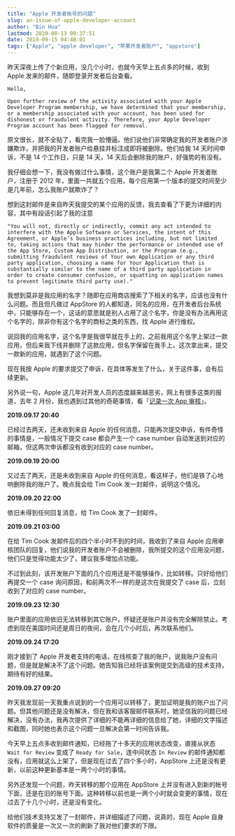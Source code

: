 ```yaml
---
title: "Apple 开发者帐号的问题"
slug: an-issue-of-apple-developer-account
author: "Bin Hua"
lastmod: 2020-08-13 09:37:51
date: 2019-09-15 04:48:01
tags: ["Apple", "apple developer", "苹果开发者账户", "appstore"]
---
```


昨天深夜上传了个新应用，没几个小时，也就今天早上五点多的时候，收到 Apple 发来的邮件，随即登录开发者后台查看。

```
Hello,

Upon further review of the activity associated with your Apple Developer Program membership, we have determined that your membership, or a membership associated with your account, has been used for dishonest or fraudulent activity. Therefore, your Apple Developer Program account has been flagged for removal. 
```

原文很长，就不全贴了，看完我一脸懵逼。他们说他们非常确定我的开发者账户涉嫌欺诈，并把我的开发者账户给悬挂并标注成即将被删除。他们给我 14 天时间申诉，不是 14 个工作日，只是 14 天，14 天后会删除我的账户，好强势的有没有。

我仔细会想一下，我没有做过什么事情，这个账户是我第二个 Apple 开发者账户，注册于 2012 年，里面一共就五个应用，每个应用第一个版本的提交时间至少是几年前，怎么我账户就欺诈了？

想到这封邮件是来自昨天我提交的某个应用的反馈，我去查看了下更为详细的内容，其中有段话引起了我的注意

```
"You will not, directly or indirectly, commit any act intended to interfere with the Apple Software or Services, the intent of this Agreement, or Apple’s business practices including, but not limited to, taking actions that may hinder the performance or intended use of the App Store, Custom App Distribution, or the Program (e.g., submitting fraudulent reviews of Your own Application or any third party application, choosing a name for Your Application that is substantially similar to the name of a third party application in order to create consumer confusion, or squatting on application names to prevent legitimate third party use)."
```

我想到莫非是我应用的名字？随即在应用商店搜索了下相关的名字，应该也没有什么问题。而且但凡做过 AppStore 的人都知道，同名的应用，在开发者后台系统中，只能够存在一个，这话的意思就是别人占用了这个名字，你是没有办法再用这个名字的，除非你有这个名字的商标之类的东西，找 Apple 进行维权。

说回我的应用名字，这个名字是我很早就在手上的，之前我用这个名字上架过一款应用，但后来我下线并删除了这款应用，但名字保留在我手上。这次拿出来，提交一款新的应用，就遇到了这个问题。

现在我按 Apple 的要求提交了申诉，在具体等发生了什么，关于这件事，会有后续更新。

另外说一句，Apple 这几年对开发人员的态度越来越恶劣，网上有很多这类的报道，去年 2 月份，我也遇到过其他的奇葩事情，看「[记录一次 App 审核](/appreviewer-of-apple-sucks/)」。

**2019.09.17 20:40**

已经过去两天，还未收到来自 Apple 的任何消息，只能再次提交申诉，有件奇怪的事情是，一般情况下提交 case 都会产生一个 case number 自动发送到对应的邮箱，但这两次申诉都没有收到对应的 case number。

**2019.09.19 20:00**

又过去了两天，还是未收到来自 Apple 的任何消息，看这样子，他们是铁了心地响删除我的账户了。晚点我会给 Tim Cook 发一封邮件，说明这个情况。

**2019.09.20 22:00**

依旧未得到任何回复消息，给 Tim Cook 发了一封邮件。

**2019.09.21 03:00**

在给 Tim Cook 发邮件后的四个半小时不到的时间，我收到了来自 Apple 应用审核团队的回复，他们说我的开发者账户不会被删除，我所提交的这个应用没问题，他们只是觉得功能太少了，建议我多增加点功能。

不过到此刻，该开发账户下面的几个应用还是不能够操作，比如转移。只好给他们再提交一个 case 询问原因，和前两次不一样的是这次在我提交了 case 后，立刻收到了对应的 case number。

**2019.09.23 12:30**

账户里面的应用依旧无法转移到其它账户，怀疑还是账户并没有完全解除禁止。考虑到现在美国时间还是周日的夜间，会在几个小时后，再次联系他们。

**2019.09.24 17:20**

刚才接到了 Apple 开发者支持的电话，在线核查了我的账户，说我账户没有问题，但是就是解决不了这个问题。她告知我已经将该案例提交到高级的技术支持，期待有好的结果。

**2019.09.27 09:20**

昨天我发现前一天我重点说到的一个应用可以转移了，更加证明是我的账户出了问题。但其他问题还是没有解决，但在我和该客服邮件联系时，她坚信我的问题已经解决，没有办法，我再次提供了详细的不能再详细的信息给了她，详细的文字描述和截图，同时她也表示这个问题一旦解决会第一时间告诉我。

今天早上五点多收到邮件通知，已经拖了十多天的应用状态改变，直接从状态 `Wait for Review` 变成了 `Ready for Sale`，连中间状态 `In Review` 的邮件通知都没有，应用就这么上架了，但是现在过去了四个多小时，AppStore 上还是没有更新，以前这种更新基本是一两个小时的事情。

另外还发现一个问题，昨天转移的那个应用在 AppStore 上并没有进入到新的帐号下面，还是在旧的账号下面。这种转移以前也是一两个小时就会变更的事情，现在过去了十几个小时，还是没有变化。

给他们技术支持又发了一封邮件，并详细描述了问题，说真的，现在 Apple 自身软件的质量是一次又一次的刷新了我对他们要求的下限。